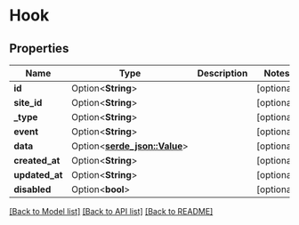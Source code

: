# Hook

## Properties

Name | Type | Description | Notes
------------ | ------------- | ------------- | -------------
**id** | Option<**String**> |  | [optional]
**site_id** | Option<**String**> |  | [optional]
**_type** | Option<**String**> |  | [optional]
**event** | Option<**String**> |  | [optional]
**data** | Option<[**serde_json::Value**](.md)> |  | [optional]
**created_at** | Option<**String**> |  | [optional]
**updated_at** | Option<**String**> |  | [optional]
**disabled** | Option<**bool**> |  | [optional]

[[Back to Model list]](../README.md#documentation-for-models) [[Back to API list]](../README.md#documentation-for-api-endpoints) [[Back to README]](../README.md)



